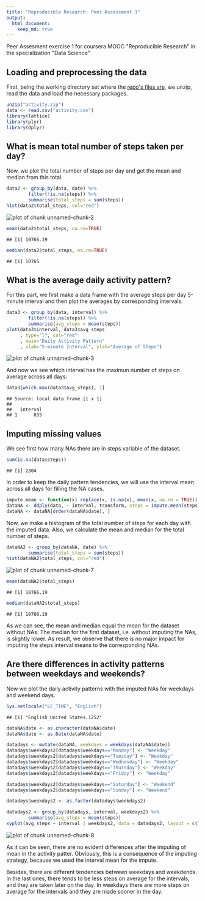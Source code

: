 ```yaml
---
title: "Reproducible Research: Peer Assessment 1"
output: 
  html_document:
    keep_md: true
---
```

Peer Assesment exercise 1 for coursera MOOC "Reproducible Research" in the specialization "Data Science"


## Loading and preprocessing the data

First, being the working directory set where the [repo's files are](https://github.com/rdpeng/RepData_PeerAssessment1), we unzip, read the data and load the necessary packages.

```r
unzip("activity.zip")
data <- read.csv("activity.csv")
library(lattice)
library(plyr)
library(dplyr)
```

## What is mean total number of steps taken per day?

Now, we plot the total number of steps per day and get the mean and median from this total.


```r
data2 <- group_by(data, date) %>%
        filter(!is.na(steps)) %>%
        summarise(total_steps = sum(steps))
hist(data2$total_steps, col="red")
```

![plot of chunk unnamed-chunk-2](figure/unnamed-chunk-2-1.png) 

```r
mean(data2$total_steps, na.rm=TRUE)
```

```
## [1] 10766.19
```

```r
median(data2$total_steps, na.rm=TRUE)
```

```
## [1] 10765
```


## What is the average daily activity pattern?

For this part, we first make a data frame with the average steps per day 5-minute interval and then plot the averages by corresponding intervals:


```r
data3 <- group_by(data, interval) %>%
        filter(!is.na(steps)) %>%
        summarise(avg_steps = mean(steps))
plot(data3$interval, data3$avg_steps
     , type="l", col="red"
     , main="Daily Activity Pattern"
     , xlab="5-minute Interval", ylab="Average of Steps")
```

![plot of chunk unnamed-chunk-3](figure/unnamed-chunk-3-1.png) 

And now we see which interval has the maximun number of steps on average across all days:


```r
data3[which.max(data3$avg_steps), 1]
```

```
## Source: local data frame [1 x 1]
## 
##   interval
## 1      835
```


## Imputing missing values

We see first how many NAs there are in steps variable of the dataset.


```r
sum(is.na(data$steps))
```

```
## [1] 2304
```

In order to keep the daily pattern tendencies, we will use the interval mean across all days for filling the NA cases.


```r
impute.mean <- function(x) replace(x, is.na(x), mean(x, na.rm = TRUE))
dataNA <- ddply(data, ~ interval, transform, steps = impute.mean(steps))
dataNA <- dataNA[order(dataNA$date), ]
```

Now, we make a histogram of the total number of steps for each day with the imputed data. Also, we calculate the mean and median for the total number of steps.


```r
dataNA2 <- group_by(dataNA, date) %>%
        summarise(total_steps = sum(steps))
hist(dataNA2$total_steps, col="red")
```

![plot of chunk unnamed-chunk-7](figure/unnamed-chunk-7-1.png) 

```r
mean(dataNA2$total_steps)
```

```
## [1] 10766.19
```

```r
median(dataNA2$total_steps)
```

```
## [1] 10766.19
```

As we can see, the mean and median equal the mean for the dataset without NAs. The median for the first dataset, i.e. without imputing the NAs, is slightly lower. As result, we observe that there is no major impact for imputing the steps interval means to the corresponding NAs.


## Are there differences in activity patterns between weekdays and weekends?

Now we plot the daily activity patterns with the imputed NAs for weekdays and weekend days.


```r
Sys.setlocale("LC_TIME", "English")
```

```
## [1] "English_United States.1252"
```

```r
dataNA$date <- as.character(dataNA$date)
dataNA$date <- as.Date(dataNA$date)

datadays <- mutate(dataNA, weekdays = weekdays(dataNA$date))
datadays$weekdays2[datadays$weekdays=="Monday"] <- "Weekday"
datadays$weekdays2[datadays$weekdays=="Tuesday"] <- "Weekday"
datadays$weekdays2[datadays$weekdays=="Wednesday"] <- "Weekday"
datadays$weekdays2[datadays$weekdays=="Thursday"] <- "Weekday"
datadays$weekdays2[datadays$weekdays=="Friday"] <- "Weekday"

datadays$weekdays2[datadays$weekdays=="Saturday"] <- "Weekend"
datadays$weekdays2[datadays$weekdays=="Sunday"] <- "Weekend"

datadays$weekdays2 <- as.factor(datadays$weekdays2)

datadays2 <- group_by(datadays, interval, weekdays2) %>%
        summarise(avg_steps = mean(steps))
xyplot(avg_steps ~ interval | weekdays2, data = datadays2, layout = c(1,2), type="l")
```

![plot of chunk unnamed-chunk-8](figure/unnamed-chunk-8-1.png) 

As it can be seen, there are no evident differences after the imputing of mean in the activity patter. Obviously, this is a consequence of the imputing strategy, because we used the interval mean for the impute.

Besides, there are different tendencies between weekdays and weekdends. In the last ones, there tends to be less steps on average for the intervals, and they are taken later on the day. In weekdays there are more steps on average for the intervals and they are made sooner in the day.
